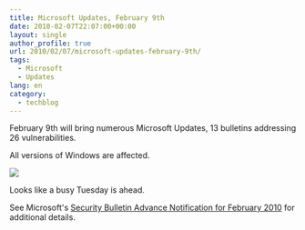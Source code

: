 ```yaml
---
title: Microsoft Updates, February 9th
date: 2010-02-07T22:07:00+00:00
layout: single
author_profile: true
url: 2010/02/07/microsoft-updates-february-9th/
tags:
  - Microsoft
  - Updates
lang: en
category: 
  - techblog
---
```

February 9th will bring numerous Microsoft Updates, 13 bulletins addressing 26 vulnerabilities.

All versions of Windows are affected.

[![](http://2.bp.blogspot.com/_vaUVXcmC3OI/S28x9LsIFgI/AAAAAAAAA2Y/HGPHEksHvIA/s640/Microsoft_February_2010.png)](http://2.bp.blogspot.com/_vaUVXcmC3OI/S28x9LsIFgI/AAAAAAAAA2Y/HGPHEksHvIA/s1600-h/Microsoft_February_2010.png)

Looks like a busy Tuesday is ahead.

See Microsoft's [Security Bulletin Advance Notification for February 2010](http://www.microsoft.com/technet/security/bulletin/ms10-feb.mspx) for additional details.
